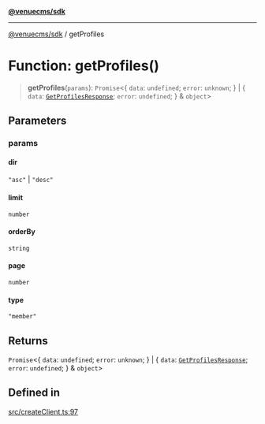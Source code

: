 [**@venuecms/sdk**](../README.md)

***

[@venuecms/sdk](../README.md) / getProfiles

# Function: getProfiles()

> **getProfiles**(`params`): `Promise`\<\{ `data`: `undefined`; `error`: `unknown`; \} \| \{ `data`: [`GetProfilesResponse`](../type-aliases/GetProfilesResponse.md); `error`: `undefined`; \} & `object`\>

## Parameters

### params

#### dir

`"asc"` \| `"desc"`

#### limit

`number`

#### orderBy

`string`

#### page

`number`

#### type

`"member"`

## Returns

`Promise`\<\{ `data`: `undefined`; `error`: `unknown`; \} \| \{ `data`: [`GetProfilesResponse`](../type-aliases/GetProfilesResponse.md); `error`: `undefined`; \} & `object`\>

## Defined in

[src/createClient.ts:97](https://github.com/venuecms/sdk/blob/250a68fd5effa2aabc6cc0b2d7bf38c50df6024f/src/createClient.ts#L97)
